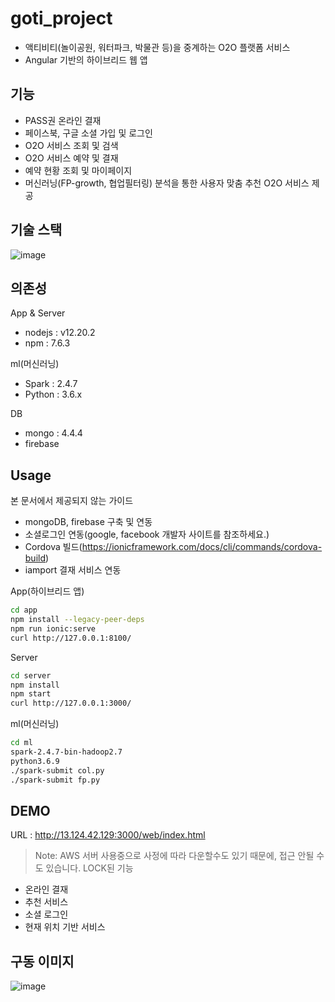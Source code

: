 # goti_project
- 액티비티(놀이공원, 워터파크, 박물관 등)을 중계하는 O2O 플랫폼 서비스
- Angular 기반의 하이브리드 웹 앱

## 기능
- PASS권 온라인 결재
- 페이스북, 구글 소셜 가입 및 로그인
- O2O 서비스 조회 및 검색
- O2O 서비스 예약 및 결재
- 예약 현황 조회 및 마이페이지
- 머신러닝(FP-growth, 협업필터링) 분석을 통한 사용자 맞춤 추천 O2O 서비스 제공

## 기술 스택
![image](https://user-images.githubusercontent.com/28975774/112632465-80535a80-8e7b-11eb-864f-787b902b5048.png)

## 의존성
App & Server
- nodejs : v12.20.2
- npm : 7.6.3

ml(머신러닝)
- Spark : 2.4.7
- Python : 3.6.x

DB
- mongo : 4.4.4
- firebase

## Usage
본 문서에서 제공되지 않는 가이드
- mongoDB, firebase 구축 및 연동
- 소셜로그인 연동(google, facebook 개발자 사이트를 참조하세요.)
- Cordova 빌드(https://ionicframework.com/docs/cli/commands/cordova-build)
- iamport 결재 서비스 연동

App(하이브리드 앱)
```sh
cd app
npm install --legacy-peer-deps
npm run ionic:serve
curl http://127.0.0.1:8100/
```

Server
```sh
cd server
npm install
npm start
curl http://127.0.0.1:3000/
```

ml(머신러닝)
```sh
cd ml
spark-2.4.7-bin-hadoop2.7
python3.6.9
./spark-submit col.py
./spark-submit fp.py
```

## DEMO
URL : http://13.124.42.129:3000/web/index.html
> Note: AWS 서버 사용중으로 사정에 따라 다운할수도 있기 때문에, 접근 안될 수도 있습니다.
LOCK된 기능
- 온라인 결재
- 추천 서비스
- 소셜 로그인
- 현재 위치 기반 서비스

## 구동 이미지
![image](https://user-images.githubusercontent.com/28975774/112716941-cb797600-8f2c-11eb-8e93-03f65a46b8e4.png)





